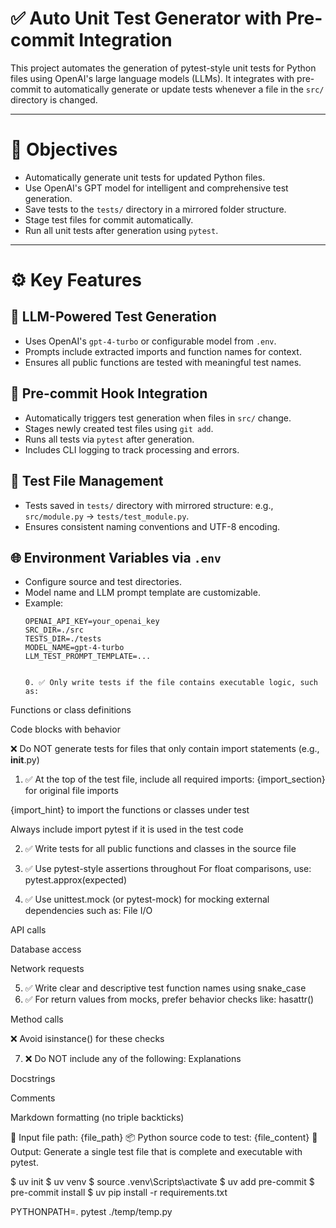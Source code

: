 # ✅ Auto Unit Test Generator with Pre-commit Integration

This project automates the generation of pytest-style unit tests for Python files using OpenAI's large language models (LLMs). It integrates with pre-commit to automatically generate or update tests whenever a file in the `src/` directory is changed.

---

# 🎯 Objectives

- Automatically generate unit tests for updated Python files.
- Use OpenAI's GPT model for intelligent and comprehensive test generation.
- Save tests to the `tests/` directory in a mirrored folder structure.
- Stage test files for commit automatically.
- Run all unit tests after generation using `pytest`.

---

# ⚙️ Key Features

## 🧠 LLM-Powered Test Generation
- Uses OpenAI's `gpt-4-turbo` or configurable model from `.env`.
- Prompts include extracted imports and function names for context.
- Ensures all public functions are tested with meaningful test names.

## 🧪 Pre-commit Hook Integration
- Automatically triggers test generation when files in `src/` change.
- Stages newly created test files using `git add`.
- Runs all tests via `pytest` after generation.
- Includes CLI logging to track processing and errors.

## 📁 Test File Management
- Tests saved in `tests/` directory with mirrored structure:
  e.g., `src/module.py` → `tests/test_module.py`.
- Ensures consistent naming conventions and UTF-8 encoding.

## 🌐 Environment Variables via `.env`
- Configure source and test directories.
- Model name and LLM prompt template are customizable.
- Example:
  ```env
  OPENAI_API_KEY=your_openai_key
  SRC_DIR=./src
  TESTS_DIR=./tests
  MODEL_NAME=gpt-4-turbo
  LLM_TEST_PROMPT_TEMPLATE=...


  0. ✅ Only write tests if the file contains executable logic, such as:
Functions or class definitions

Code blocks with behavior

❌ Do NOT generate tests for files that only contain import statements (e.g., __init__.py)

1. ✅ At the top of the test file, include all required imports:
{import_section} for original file imports

{import_hint} to import the functions or classes under test

Always include import pytest if it is used in the test code

2. ✅ Write tests for all public functions and classes in the source file
3. ✅ Use pytest-style assertions throughout
For float comparisons, use: pytest.approx(expected)

4. ✅ Use unittest.mock (or pytest-mock) for mocking external dependencies such as:
File I/O

API calls

Database access

Network requests

5. ✅ Write clear and descriptive test function names using snake_case
6. ✅ For return values from mocks, prefer behavior checks like:
hasattr()

Method calls

❌ Avoid isinstance() for these checks

7. ❌ Do NOT include any of the following:
Explanations

Docstrings

Comments

Markdown formatting (no triple backticks)

📄 Input file path: {file_path}
📦 Python source code to test:
{file_content}
🧪 Output:
Generate a single test file that is complete and executable with pytest.

$ uv init
$ uv venv
$ source .venv\\Scripts\\activate
$ uv add pre-commit
$ pre-commit install
$ uv pip install -r requirements.txt


PYTHONPATH=. pytest ./temp/temp.py